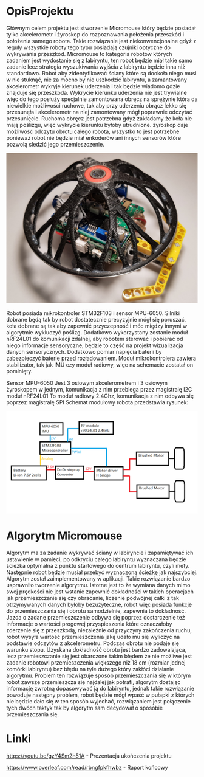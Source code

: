 # OpisProjektu

Głównym celem projektu jest stworzenie Micromouse który będzie posiadał tylko akcelerometr i żyroskop do rozpoznawania położenia przeszkód i położenia samego robota. Takie rozwiązanie jest niekonwencjonalne gdyż z reguły wszystkie roboty tego typu posiadają czujniki optyczne do wykrywania przeszkód. Micromouse to kategoria robotów których zadaniem jest wydostanie się z labiryntu, ten robot będzie miał takie samo zadanie lecz strategia wyszukiwania wyjścia z labiryntu będzie inna niż standardowo. Robot aby zidentyfikować ściany które są dookoła niego musi w nie stuknąć, nie za mocno by nie uszkodzić labiryntu, a zamantowany akcelerometr wykryje kierunek uderzenia i tak będzie wiadomo gdzie znajduje się przeszkoda. Wykrycie kierunku uderzenia nie jest trywialne więc do tego posłuży specjalnie zamontowana obręcz na sprężynie która da niewielkie możliwości ruchowe, tak aby przy uderzeniu obrącz lekko się przesunęła i akcelerometr na niej zamontowany mógł poprawnie odczytać przesunięcie. Ruchoma obręcz jest potrzebna gdyż zakładamy że koła nie mają poślizgu, więc wykrycie kierunku byłoby utrudnione. żyroskop daje możliwość odczytu obrotu całego robota, wszystko to jest potrzebne ponieważ robot nie będzie miał enkoderów ani innych sensorów które pozwolą sledzić jego przemieszczenie.

![GitHub Logo](/images/a.jpg)

Robot posiada mikrokontroler STM32F103 i sensor MPU-6050. Silniki dobrane będą tak by robot dostatecznie precyzyjnie mógł się poruszać, koła dobrane są tak aby zapewnić przyczepność i móc między innymi w algorytmie wykluczyć poślizg. Dodatkowo wykorzystany zostanie moduł nRF24L01 do komunikacji zdalnej, aby robotem sterować i pobierać od niego informacje sensoryczne, będzie to część na projekt wizualizacja danych sensorycznych. Dodatkowo pomiar napięcia baterii by zabezpieczyć baterie przed rozładowaniem. Moduł mikrokontrolera zawiera stabilizator, tak jak IMU czy moduł radiowy, więc na schemacie zostatał on pominięty.

Sensor MPU-6050 Jest 3 osiowym akcelerometrem i 3 osiowym żyroskopem w jednym, komunikacja z nim przebiega przez magistralę I2C
moduł nRF24L01 To moduł radiowy 2.4Ghz, komunikacja z nim odbywa się poprzez magistralę SPI
Schemat modułowy robota przedstawia rysunek:

![GitHub Logo](/images/Modules.PNG)

# Algorytm Micromouse
Algorytm ma za zadanie wykrywać ściany w labiryncie i zapamiętywać ich ustawienie w pamięci, po odkryciu całego labiryntu wyznaczana będzie ścieżka optymalna z punktu startowego do centrum labiryntu, czyli mety. Następnie robot będzie musiał przebyć wyznaczoną ścieżkę jak najszybciej. Algorytm został zaimplementowany w aplikacji. Takie rozwiązanie bardzo usprawniło tworzenie algorytmu. Istotne jest to że wymiana danych mimo swej prędkości nie jest wstanie zapewnić dokładności w takich operacjach jak przemieszczanie się czy obracanie, liczenie podwójnej całki z tak otrzymywanych danych byłoby bezużyteczne, robot więc posiada funkcje do przemieszczania się i obrotu samodzielnie, zapewnia to dokładność. Jazda o zadane przemieszczenie odbywa się poprzez dostarczenie też informacje o wartości progowej przyspieszenia które oznaczałoby zderzenie się z przeszkodą, niezależnie od przyczyny zakończenia ruchu, robot wysyła wartość przemieszczenia jaką udało mu się wyliczyć na podstawie odczytów z akcelerometru. Podczas obrotu nie podaje się warunku stopu. Uzyskana dokładność obrotu jest bardzo zadowalająca, lecz przemieszczanie się jest obarczone takim błędem że nie możliwe jest zadanie robotowi przemieszczenia większego niż 18 cm (rozmiar jednej komórki labiryntu) bez błędu na tyle dużego który zakłóci działanie algorytmu. Problem ten rozwiązuje sposób przemieszczania się w którym robot zawsze przemieszcza się najdalej jak potrafi, algorytm dostając informację zwrotną dopasowywać ją do labiryntu, jednak takie rozwiązanie powoduje następny problem, robot będzie mógł wpaść w pułapki z których nie będzie dało się w ten sposób wyjechać, rozwiązaniem jest połączenie tych dwóch taktyk tak by algorytm sam decydował o sposobie przemieszczania się.




# Linki

https://youtu.be/gzY4Sm2h51A - Prezentacja ukończenia projektu

https://www.overleaf.com/read/rbngfpkfhwbz - Raport końcowy
